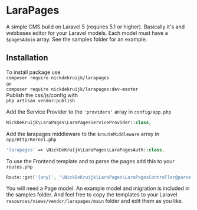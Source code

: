# LaraPages
A simple CMS build on Laravel 5 (requires 5.1 or higher).
Basically it's and webbases editor for your Laravel models. Each model must have a `$pagesAdmin` array. See the samples folder for an example.

## Installation
To install package use  
`composer require nickdekruijk/larapages`  
or  
`composer require nickdekruijk/larapages:dev-master`  
Publish the css/js/config with  
`php artisan vendor:publish`  
  
Add the Service Provider to the `'providers'` array in `config/app.php`  
```php
NickDeKruijk\LaraPages\LaraPagesServiceProvider::class,
```

Add the larapages middleware to the `$routeMiddleware` array in `app/Http/Kernel.php`
```php
'larapages' => \NickDeKruijk\LaraPages\LaraPagesAuth::class,
```

To use the Frontend template and to parse the pages add this to your `routes.php`
```php
Route::get('{any}', '\NickDeKruijk\LaraPages\LaraPagesController@parse')->where('any', '(.*)');
```
You will need a Page model. An example model and migration is included in the samples folder.
And feel free to copy the templates to your Laravel `resources/views/vendor/larapages/main` folder and edit them as you like.

